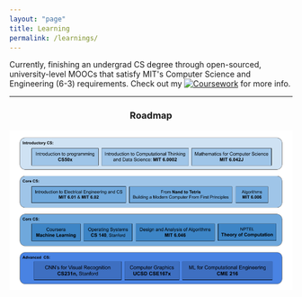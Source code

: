 ```yaml
---
layout: "page"
title: Learning
permalink: /learnings/
---
```

Currently, finishing an undergrad CS degree through open-sourced, university-level MOOCs that satisfy MIT's Computer Science and Engineering (6-3) requirements. Check out my [![Coursework](https://img.shields.io/badge/GitHub-black?logo=GitHub)](https://github.com/GopalKrishna-P/OpenSource_CSdegree#readme) for more info.

-------------------------

<h3 align=center> Roadmap </h3>
<div style="text-align:center"><img src="https://raw.githubusercontent.com/GopalKrishna-P/OpenSource_CSdegree/main/assets/roadmap.png" alt="roadmap" /></div>
